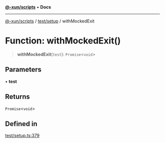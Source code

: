 [**@-xun/scripts**](../../../README.md) • **Docs**

***

[@-xun/scripts](../../../README.md) / [test/setup](../README.md) / withMockedExit

# Function: withMockedExit()

> **withMockedExit**(`test`): `Promise`\<`void`\>

## Parameters

• **test**

## Returns

`Promise`\<`void`\>

## Defined in

[test/setup.ts:379](https://github.com/Xunnamius/xscripts/blob/57333eb95500d47b37fb5be30901f27ce55d7211/test/setup.ts#L379)
